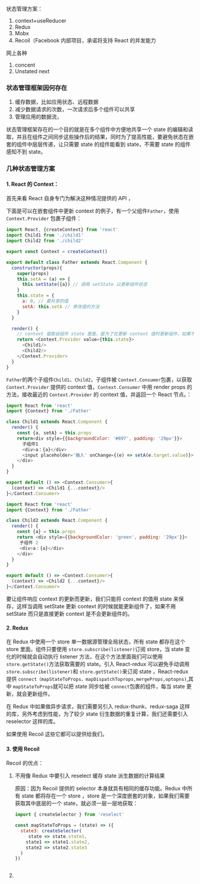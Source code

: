 状态管理方案：

1. context+useReducer
2. Redux
3. Mobx
4. Recoil（Facebook 内部项目，承诺将支持 React 的并发能力

网上各种

1. concent
2. Unstated next

### 状态管理框架因何存在

1. 缓存数据，比如应用状态、远程数据
2. 减少数据请求的次数，一次请求后多个组件可以共享
3. 管理应用的数据流，

状态管理框架存在的一个目的就是在多个组件中方便地共享一个 state 的编辑和读取，并且在组件之间同步这些操作后的结果，同时为了提高性能，要避免状态在嵌套的组件中层层传递，让只需要 state 的组件能看到 state，不需要 state 的组件感知不到 state。

### 几种状态管理方案

#### 1. React 的 Context：

首先来看 React 自身专门为解决这种情况提供的 API ，

下面是可以在嵌套组件中更新 context 的例子，有一个父组件`Father`，使用 `Context.Provider` 包裹子组件：

```js
import React, {createContext} from 'react'
import Child1 from './child1'
import Child2 from './child2'

export const Context = createContext()

export default class Father extends React.Component {
  constructor(props){
    super(props)
    this.setA = (a) => {
      this.setState({a}) // 调用 setState 以更新组件状态
    }
    this.state = {
      a: 0, // 要共享的值
      setA: this.setA // 修改值的方法
    }
  }

  render() {
    // context 值取自组件 state 里面，是为了在更新 context 值时更新组件，如果不放在 state，那么 context 更新了并不会使组件更新
    return <Context.Provider value={this.state}>
      <Child1/>
      <Child2/>
    </Context.Provider>
  }
}
```

`Father`的两个子组件`Child1`、`Child2`，子组件被 `Context.Consumer`包裹，以获取 `Context.Provider` 提供的 context 值，`Context.Consumer` 中用 render props 的方法，接收最近的 `Context.Provider` 的 context 值，并返回一个 React 节点。：

```js
import React from 'react'
import {Context} from './Father'

class Child1 extends React.Component {
  render() {
    const {a, setA} = this.props
    return<div style={{backgroundColor: '#897', padding: '29px'}}>
      子组件1
      <div>a：{a}</div>
      <input placeholder='输入' onChange={(e) => setA(e.target.value)}></input>
    </div>
  }
}

export default () => <Context.Consumer>{
  (context) => <Child1 {...context}/>
}</Context.Consumer>
```

```js
import React from 'react'
import {Context} from './Father'

class Child2 extends React.Component {
  render() {
    const {a} = this.props
    return <div style={{backgroundColor: 'green', padding: '29px'}}>
     子组件 2
     <div>a：{a}</div>
    </div>
  }
}

export default () => <Context.Consumer>{
  (context) => <Child2 {...context}/>
}</Context.Consumer>

```

要让组件响应 context 的更新而更新，我们只能将 context 的值用 state 来保存，这样当调用 setState 更新 context 的时候就能更新组件了，如果不用 setState 而只是直接更新 context 是不会更新组件的。

#### 2. Redux

在 Redux 中使用一个 store 单一数据源管理全局状态，所有 state 都存在这个 store 里面，组件只要使用 `store.subscribe(listener)`订阅 store，当 state 变化的时候就会自动执行 listener 方法，在这个方法里面我们可以使用 `store.getState()`方法获取需要的 state。引入 React-redux 可以避免手动调用 `store.subscribe(listener)`和 `store.getState()`来订阅 state ，React-redux 提供 `connect（mapStateToProps，mapDispatchToprops,mergeProps,optopns)`,其中 `mapStateToProps`就可以把 state 同步给被 `connect`包裹的组件，每当 state 更新，就会更新组件。

在 Redux 中如果做异步请求，我们需要另引入 redux-thunk、redux-saga 这样的库，另外考虑到性能，为了较少 state 衍生数据的重复计算，我们还需要引入 reselector 这样的库。

如果使用 Recoil 这些它都可以提供给我们。

#### 3. 使用 Recoil

Recoil 的优点：

1. 不用像 Redux 中要引入 reselect 缓存 state 派生数据的计算结果

   原因：因为 Recoil 提供的 selector 本身就具有相同的缓存功能。Redux 中所有 state 都将存在一个 store ，store 是一个深度嵌套的对象，如果我们需要获取其中底层的一个 state，就必须一层一层地获取：

   ```js
   import { createSelector } from 'reselect'
   
   const mapStateToProps = (state) => ({
     state3: createSelector(
     	state => state.state1,
       state1 => state1.state2,
       state2 => state2.state3
     )
   })
     
   ```

   

   

2. 



